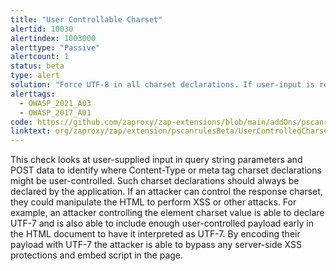 ```yaml
---
title: "User Controllable Charset"
alertid: 10030
alertindex: 1003000
alerttype: "Passive"
alertcount: 1
status: beta
type: alert
solution: "Force UTF-8 in all charset declarations. If user-input is required to decide a charset declaration, ensure that only an allowed list is used."
alerttags: 
  - OWASP_2021_A03
  - OWASP_2017_A01
code: https://github.com/zaproxy/zap-extensions/blob/main/addOns/pscanrulesBeta/src/main/java/org/zaproxy/zap/extension/pscanrulesBeta/UserControlledCharsetScanRule.java
linktext: org/zaproxy/zap/extension/pscanrulesBeta/UserControlledCharsetScanRule.java
---
```

This check looks at user-supplied input in query string parameters and POST data to identify where Content-Type or meta tag charset declarations might be user-controlled. Such charset declarations should always be declared by the application. If an attacker can control the response charset, they could manipulate the HTML to perform XSS or other attacks. For example, an attacker controlling the <meta> element charset value is able to declare UTF-7 and is also able to include enough user-controlled payload early in the HTML document to have it interpreted as UTF-7. By encoding their payload with UTF-7 the attacker is able to bypass any server-side XSS protections and embed script in the page.
